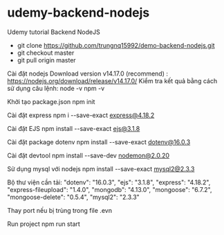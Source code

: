# udemy-backend-nodejs
Udemy tutorial Backend NodeJS 
- git clone https://github.com/trungnq15992/demo-backend-nodejs.git
- git checkout master
- git pull origin master

Cài đặt nodejs 
Download version v14.17.0 (recommend) : https://nodejs.org/download/release/v14.17.0/
Kiểm tra kết quả bằng cách sử dụng câu lệnh:
node -v
npm -v

Khởi tạo package.json
npm init

Cài đặt express
npm i --save-exact express@4.18.2

Cài đặt EJS
npm install --save-exact ejs@3.1.8

Cài đặt package dotenv
npm install --save-exact dotenv@16.0.3

Cài đặt devtool
npm install --save-dev nodemon@2.0.20

Sử dụng mysql với nodejs
npm install --save-exact mysql2@2.3.3

Bộ thư viện cần tải:
"dotenv": "16.0.3",
"ejs": "3.1.8",
"express": "4.18.2",
"express-fileupload": "1.4.0",
"mongodb": "4.13.0",
"mongoose": "6.7.2",
"mongoose-delete": "0.5.4",
"mysql2": "2.3.3"

Thay port nếu bị trùng trong file .evn

Run project
npm run start

